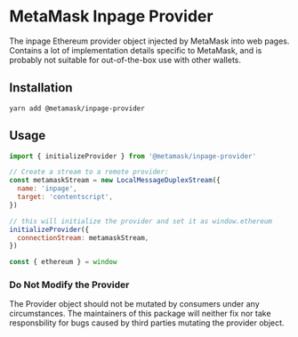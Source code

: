 # MetaMask Inpage Provider

The inpage Ethereum provider object injected by MetaMask into web pages.
Contains a lot of implementation details specific to MetaMask, and is probably
not suitable for out-of-the-box use with other wallets.

## Installation

`yarn add @metamask/inpage-provider`

## Usage

```javascript
import { initializeProvider } from '@metamask/inpage-provider'

// Create a stream to a remote provider:
const metamaskStream = new LocalMessageDuplexStream({
  name: 'inpage',
  target: 'contentscript',
})

// this will initialize the provider and set it as window.ethereum
initializeProvider({
  connectionStream: metamaskStream,
})

const { ethereum } = window
```

### Do Not Modify the Provider

The Provider object should not be mutated by consumers under any circumstances.
The maintainers of this package will neither fix nor take responsbility for bugs caused by third parties mutating the provider object.
